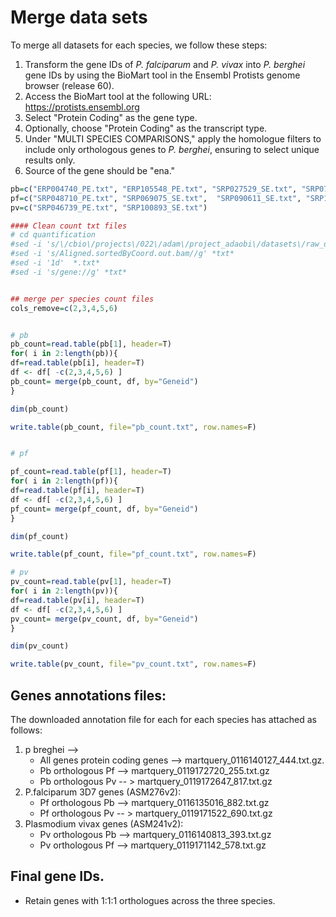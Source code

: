 # Merge data sets
To merge all datasets for each species, we follow these steps:

1. Transform the gene IDs of *P. falciparum* and *P. vivax* into *P. berghei* gene IDs by using the BioMart tool in the Ensembl Protists genome browser (release 60).
2. Access the BioMart tool at the following URL: https://protists.ensembl.org
3. Select "Protein Coding" as the gene type.
4. Optionally, choose "Protein Coding" as the transcript type.
5. Under "MULTI SPECIES COMPARISONS," apply the homologue filters to include only orthologous genes to *P. berghei*, ensuring to select unique results only.
6. Source of the gene should be "ena."

```R
pb=c("ERP004740_PE.txt", "ERP105548_PE.txt", "SRP027529_SE.txt", "SRP073801_PE.txt", "SRP099925_PE.txt", "SRP197607_PE.txt", "SRP197607_SE.txt", "SRP250329_SE.txt")
pf=c("SRP048710_PE.txt", "SRP069075_SE.txt",  "SRP090611_SE.txt", "SRP142460_SE.txt", "SRP211863_PE.txt" )
pv=c("SRP046739_PE.txt", "SRP100893_SE.txt")

#### Clean count txt files
# cd quantification
#sed -i 's/\/cbio\/projects\/022\/adam\/project_adaobi\/datasets\/raw_data_mapped\///g' *txt*
#sed -i 's/Aligned.sortedByCoord.out.bam//g' *txt*
#sed -i '1d'  *.txt*
#sed -i 's/gene://g' *txt*


## merge per species count files
cols_remove=c(2,3,4,5,6)


# pb
pb_count=read.table(pb[1], header=T)
for( i in 2:length(pb)){
df=read.table(pb[i], header=T)
df <- df[ -c(2,3,4,5,6) ]
pb_count= merge(pb_count, df, by="Geneid")
}

dim(pb_count)

write.table(pb_count, file="pb_count.txt", row.names=F)


# pf

pf_count=read.table(pf[1], header=T)
for( i in 2:length(pf)){
df=read.table(pf[i], header=T)
df <- df[ -c(2,3,4,5,6) ]
pf_count= merge(pf_count, df, by="Geneid")
}

dim(pf_count)

write.table(pf_count, file="pf_count.txt", row.names=F)

# pv
pv_count=read.table(pv[1], header=T)
for( i in 2:length(pv)){
df=read.table(pv[i], header=T)
df <- df[ -c(2,3,4,5,6) ]
pv_count= merge(pv_count, df, by="Geneid")
}

dim(pv_count)

write.table(pv_count, file="pv_count.txt", row.names=F)
```

## Genes annotations files:
The downloaded annotation file for each for each species has attached as follows: 

1. p breghei  --> 
   - All  genes protein coding genes -->  martquery_0116140127_444.txt.gz.
   - Pb orthologous Pf  --> martquery_0119172720_255.txt.gz
   - Pb orthologous Pv  -- > martquery_0119172647_817.txt.gz
2. P.falciparum 3D7 genes (ASM276v2):
   - Pf orthologous Pb  --> martquery_0116135016_882.txt.gz
   - Pf orthologous Pv  -- > martquery_0119171522_690.txt.gz
3. Plasmodium vivax genes (ASM241v2):
   - Pv orthologous Pb  --> martquery_0116140813_393.txt.gz
   - Pv orthologous Pf  -->  martquery_0119171142_578.txt.gz



## Final gene IDs.
- Retain genes with 1:1:1 orthologues across the three species.